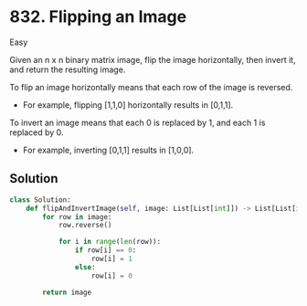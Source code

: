 # 832. Flipping an Image

Easy

Given an n x n binary matrix image, flip the image horizontally, then invert it,
and return the resulting image.

To flip an image horizontally means that each row of the image is reversed.

- For example, flipping [1,1,0] horizontally results in [0,1,1].

To invert an image means that each 0 is replaced by 1, and each 1 is replaced
by 0.

- For example, inverting [0,1,1] results in [1,0,0].

## Solution

```python
class Solution:
    def flipAndInvertImage(self, image: List[List[int]]) -> List[List[int]]:
        for row in image:
            row.reverse()

            for i in range(len(row)):
                if row[i] == 0:
                    row[i] = 1
                else:
                    row[i] = 0

        return image
```
